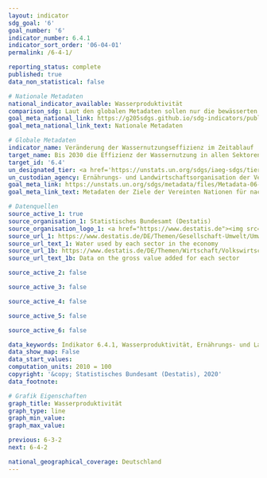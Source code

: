 ```yaml
---
layout: indicator
sdg_goal: '6'
goal_number: '6'
indicator_number: 6.4.1
indicator_sort_order: '06-04-01'
permalink: /6-4-1/

reporting_status: complete
published: true
data_non_statistical: false

# Nationale Metadaten
national_indicator_available: Wasserproduktivität
comparison_sdg: Laut den globalen Metadaten sollen nur die bewässerten Landwirtschaftsflächen in der Berechnung berücksichtigt werden, während diese Zeitreihe alle Landwirtschaftsflächen berücksichtigt.
goal_meta_national_link: https://g205sdgs.github.io/sdg-indicators/public/MetaDe/6.4.1.pdf
goal_meta_national_link_text: Nationale Metadaten

# Globale Metadaten
indicator_name: Veränderung der Wassernutzungseffizienz im Zeitablauf
target_name: Bis 2030 die Effizienz der Wassernutzung in allen Sektoren wesentlich steigern und eine nachhaltige Entnahme und Bereitstellung von Süßwasser gewährleisten, um der Wasserknappheit zu begegnen und die Zahl der unter Wasserknappheit leidenden Menschen erheblich zu verringern
target_id: '6.4'
un_designated_tier: <a href='https://unstats.un.org/sdgs/iaeg-sdgs/tier-classification/' title='Klicken Sie hier um weitere Informationen zur UN-Tier-Klassifikation zu erhalten.'>Tier II</a>
un_custodian_agency: Ernährungs- und Landwirtschaftsorganisation der Vereinten Nationen (FAO)
goal_meta_link: https://unstats.un.org/sdgs/metadata/files/Metadata-06-04-01.pdf
goal_meta_link_text: Metadaten der Ziele der Vereinten Nationen für nachhaltige Entwicklung

# Datenquellen
source_active_1: true
source_organisation_1: Statistisches Bundesamt (Destatis)
source_organisation_logo_1: <a href="https://www.destatis.de"><img src="https://g205sdgs.github.io/sdg-indicators/public/OrgImgDe/destatis.png" alt="Logo destatis" style="height:60px; width:148px"/></a>
source_url_1: https://www.destatis.de/DE/Themen/Gesellschaft-Umwelt/Umwelt/Materialfluesse-Energiefluesse/_inhalt.html#sprg238692
source_url_text_1: Water used by each sector in the economy
source_url_1b: https://www.destatis.de/DE/Themen/Wirtschaft/Volkswirtschaftliche-Gesamtrechnungen-Inlandsprodukt/_inhalt.html#sprg233858
source_url_text_1b: Data on the gross value added for each sector

source_active_2: false

source_active_3: false

source_active_4: false

source_active_5: false

source_active_6: false

data_keywords: Indikator 6.4.1, Wasserproduktivität, Ernährungs- und Landwirtschaftsorganisation der Vereinten Nationen (FAO)
data_show_map: False
data_start_values: 
computation_units: 2010 = 100
copyright: '&copy; Statistisches Bundesamt (Destatis), 2020'
data_footnote: 

# Grafik Eigenschaften
graph_title: Wasserproduktivität
graph_type: line
graph_min_value: 
graph_max_value: 

previous: 6-3-2
next: 6-4-2

national_geographical_coverage: Deutschland
---
```


